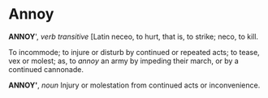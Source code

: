 # Annoy

**ANNOY**', _verb transitive_ \[Latin neceo, to hurt, that is, to strike; neco, to kill.

To incommode; to injure or disturb by continued or repeated acts; to tease, vex or molest; as, to _annoy_ an army by impeding their march, or by a continued cannonade.

**ANNOY'**, _noun_ Injury or molestation from continued acts or inconvenience.